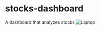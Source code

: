 # stocks-dashboard
 A dashboard that analyzes stocks
![Laptop](https://user-images.githubusercontent.com/68845532/157189101-eb7ff55e-ef40-4fba-969c-93a966eb25f9.png)
